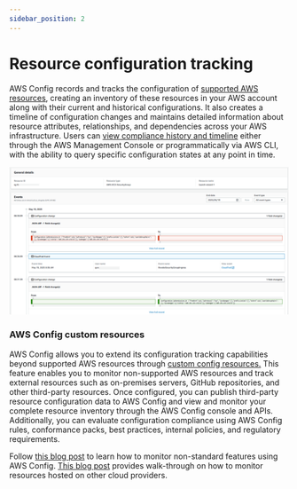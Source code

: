 ```yaml
---
sidebar_position: 2
---
```

# Resource configuration tracking

AWS Config records and tracks the configuration of [supported AWS resources](https://docs.aws.amazon.com/config/latest/developerguide/resource-config-reference.html), creating an inventory of these resources in your AWS account along with their current and historical configurations. It also creates a timeline of configuration changes and maintains detailed information about resource attributes, relationships, and dependencies across your AWS infrastructure. Users can [view compliance history and timeline](https://docs.aws.amazon.com/config/latest/developerguide/view-manage-resource-console.html) either through the AWS Management Console or programmatically via AWS CLI, with the ability to query specific configuration states at any point in time.


![AWS Config Cost Visualization](/img/guides/config/resourcetimeline.png)

### AWS Config custom resources

 AWS Config allows you to extend its configuration tracking capabilities beyond supported AWS resources through [custom config resources.](https://docs.aws.amazon.com/config/latest/developerguide/customresources.html) This feature enables you to monitor non-supported AWS resources and track external resources such as on-premises servers, GitHub repositories, and other third-party resources. Once configured, you can publish third-party resource configuration data to AWS Config and view and monitor your complete resource inventory through the AWS Config console and APIs. Additionally, you can evaluate configuration compliance using AWS Config rules, conformance packs, best practices, internal policies, and regulatory requirements. 

Follow [this blog post](https://aws.amazon.com/blogs/mt/using-aws-config-custom-resources-to-track-any-resource-on-aws/) to learn how to monitor non-standard features using AWS Config. [This blog post](https://aws.amazon.com/blogs/mt/simplify-compliance-management-of-multicloud-or-hybrid-resources-with-aws-config/) provides walk-through on how to monitor resources hosted on other cloud providers.